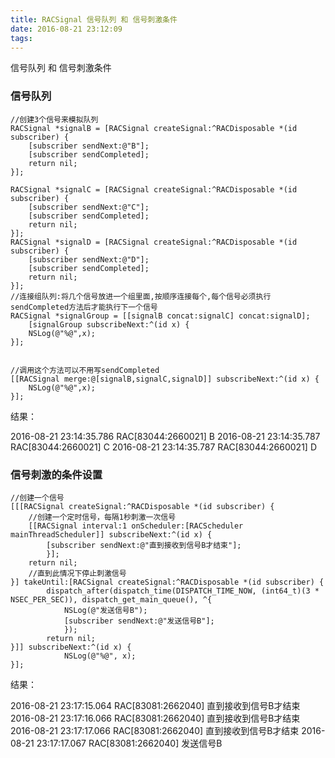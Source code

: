 ```yaml
---
title: RACSignal 信号队列 和 信号刺激条件
date: 2016-08-21 23:12:09
tags:
---
```


信号队列 和 信号刺激条件

<!--more-->

### 信号队列

	//创建3个信号来模拟队列
	RACSignal *signalB = [RACSignal createSignal:^RACDisposable *(id subscriber) {
	    [subscriber sendNext:@"B"];
	    [subscriber sendCompleted];
	    return nil;
	}];
	    
	RACSignal *signalC = [RACSignal createSignal:^RACDisposable *(id subscriber) {
	    [subscriber sendNext:@"C"];
	    [subscriber sendCompleted];
	    return nil;
	}];
	RACSignal *signalD = [RACSignal createSignal:^RACDisposable *(id subscriber) {
	    [subscriber sendNext:@"D"];
	    [subscriber sendCompleted];
	    return nil;
	}];
	//连接组队列:将几个信号放进一个组里面,按顺序连接每个,每个信号必须执行sendCompleted方法后才能执行下一个信号
	RACSignal *signalGroup = [[signalB concat:signalC] concat:signalD];
	    [signalGroup subscribeNext:^(id x) {
	    NSLog(@"%@",x);
	}];


    //调用这个方法可以不用写sendCompleted
	[[RACSignal merge:@[signalB,signalC,signalD]] subscribeNext:^(id x) {
        NSLog(@"%@",x);
    }];


结果：

2016-08-21 23:14:35.786 RAC[83044:2660021] B
2016-08-21 23:14:35.787 RAC[83044:2660021] C
2016-08-21 23:14:35.787 RAC[83044:2660021] D


### 信号刺激的条件设置

	//创建一个信号
	[[[RACSignal createSignal:^RACDisposable *(id subscriber) {
	    //创建一个定时信号，每隔1秒刺激一次信号
	    [[RACSignal interval:1 onScheduler:[RACScheduler mainThreadScheduler]] subscribeNext:^(id x) {
	        [subscriber sendNext:@"直到接收到信号B才结束"];
	        }];
	    return nil;
	    //直到此情况下停止刺激信号
	}] takeUntil:[RACSignal createSignal:^RACDisposable *(id subscriber) {
	        dispatch_after(dispatch_time(DISPATCH_TIME_NOW, (int64_t)(3 * NSEC_PER_SEC)), dispatch_get_main_queue(), ^{
	            NSLog(@"发送信号B");
	            [subscriber sendNext:@"发送信号B"];
	            });
	        return nil;
	}]] subscribeNext:^(id x) {
	            NSLog(@"%@", x);
	}];

结果：

2016-08-21 23:17:15.064 RAC[83081:2662040] 直到接收到信号B才结束
2016-08-21 23:17:16.066 RAC[83081:2662040] 直到接收到信号B才结束
2016-08-21 23:17:17.066 RAC[83081:2662040] 直到接收到信号B才结束
2016-08-21 23:17:17.067 RAC[83081:2662040] 发送信号B
